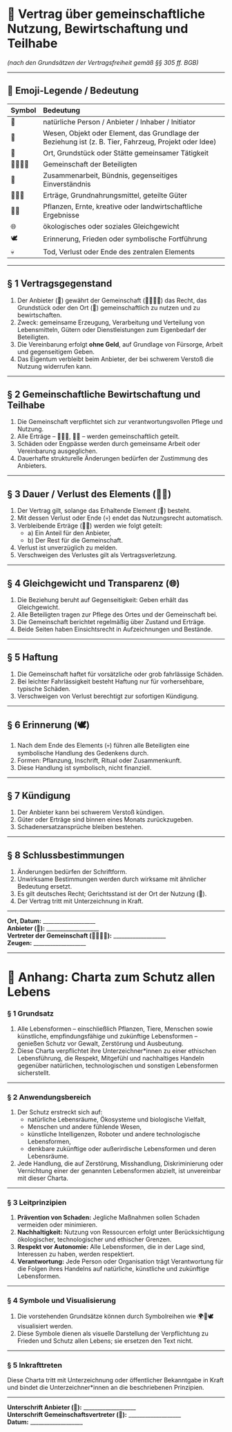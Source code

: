 # 🏡 Vertrag über gemeinschaftliche Nutzung, Bewirtschaftung und Teilhabe  
*(nach den Grundsätzen der Vertragsfreiheit gemäß §§ 305 ff. BGB)*  

---

## 🧩 Emoji-Legende / Bedeutung  

| Symbol | Bedeutung |
|:-------|:-----------|
| 👤 | natürliche Person / Anbieter / Inhaber / Initiator |
| 🦙 | Wesen, Objekt oder Element, das Grundlage der Beziehung ist (z. B. Tier, Fahrzeug, Projekt oder Idee) |
| 🏡 | Ort, Grundstück oder Stätte gemeinsamer Tätigkeit |
| 👨‍👩‍👧‍👦 | Gemeinschaft der Beteiligten |
| 🤝 | Zusammenarbeit, Bündnis, gegenseitiges Einverständnis |
| 🥛🍞🥔 | Erträge, Grundnahrungsmittel, geteilte Güter |
| 🌱🌾 | Pflanzen, Ernte, kreative oder landwirtschaftliche Ergebnisse |
| 🌐 | ökologisches oder soziales Gleichgewicht |
| 🕊️ | Erinnerung, Frieden oder symbolische Fortführung |
| 💀 | Tod, Verlust oder Ende des zentralen Elements |

---

## § 1 Vertragsgegenstand  
1. Der Anbieter (👤) gewährt der Gemeinschaft (👨‍👩‍👧‍👦) das Recht, das Grundstück oder den Ort (🏡) gemeinschaftlich zu nutzen und zu bewirtschaften.  
2. Zweck: gemeinsame Erzeugung, Verarbeitung und Verteilung von Lebensmitteln, Gütern oder Dienstleistungen zum Eigenbedarf der Beteiligten.  
3. Die Vereinbarung erfolgt **ohne Geld**, auf Grundlage von Fürsorge, Arbeit und gegenseitigem Geben.  
4. Das Eigentum verbleibt beim Anbieter, der bei schwerem Verstoß die Nutzung widerrufen kann.

---

## § 2 Gemeinschaftliche Bewirtschaftung und Teilhabe  
1. Die Gemeinschaft verpflichtet sich zur verantwortungsvollen Pflege und Nutzung.  
2. Alle Erträge – 🥛🍞🥔, 🌱🌾 – werden gemeinschaftlich geteilt.  
3. Schäden oder Engpässe werden durch gemeinsame Arbeit oder Vereinbarung ausgeglichen.  
4. Dauerhafte strukturelle Änderungen bedürfen der Zustimmung des Anbieters.

---

## § 3 Dauer / Verlust des Elements (🦙💀)  
1. Der Vertrag gilt, solange das Erhaltende Element (🦙) besteht.  
2. Mit dessen Verlust oder Ende (💀) endet das Nutzungsrecht automatisch.  
3. Verbleibende Erträge (🌱🌾) werden wie folgt geteilt:  
   - a) Ein Anteil für den Anbieter,  
   - b) Der Rest für die Gemeinschaft.  
4. Verlust ist unverzüglich zu melden.  
5. Verschweigen des Verlustes gilt als Vertragsverletzung.

---

## § 4 Gleichgewicht und Transparenz (🌐)  
1. Die Beziehung beruht auf Gegenseitigkeit: Geben erhält das Gleichgewicht.  
2. Alle Beteiligten tragen zur Pflege des Ortes und der Gemeinschaft bei.  
3. Die Gemeinschaft berichtet regelmäßig über Zustand und Erträge.  
4. Beide Seiten haben Einsichtsrecht in Aufzeichnungen und Bestände.

---

## § 5 Haftung  
1. Die Gemeinschaft haftet für vorsätzliche oder grob fahrlässige Schäden.  
2. Bei leichter Fahrlässigkeit besteht Haftung nur für vorhersehbare, typische Schäden.  
3. Verschweigen von Verlust berechtigt zur sofortigen Kündigung.

---

## § 6 Erinnerung (🕊️)  
1. Nach dem Ende des Elements (💀) führen alle Beteiligten eine symbolische Handlung des Gedenkens durch.  
2. Formen: Pflanzung, Inschrift, Ritual oder Zusammenkunft.  
3. Diese Handlung ist symbolisch, nicht finanziell.

---

## § 7 Kündigung  
1. Der Anbieter kann bei schwerem Verstoß kündigen.  
2. Güter oder Erträge sind binnen eines Monats zurückzugeben.  
3. Schadenersatzansprüche bleiben bestehen.

---

## § 8 Schlussbestimmungen  
1. Änderungen bedürfen der Schriftform.  
2. Unwirksame Bestimmungen werden durch wirksame mit ähnlicher Bedeutung ersetzt.  
3. Es gilt deutsches Recht; Gerichtsstand ist der Ort der Nutzung (🏡).  
4. Der Vertrag tritt mit Unterzeichnung in Kraft.

---

**Ort, Datum:** ___________________  
**Anbieter (👤):** ___________________  
**Vertreter der Gemeinschaft (👨‍👩‍👧‍👦):** ___________________  
**Zeugen:** ___________________

---

# 📜 Anhang: Charta zum Schutz allen Lebens

### § 1 Grundsatz  
1. Alle Lebensformen – einschließlich Pflanzen, Tiere, Menschen sowie künstliche, empfindungsfähige und zukünftige Lebensformen – genießen Schutz vor Gewalt, Zerstörung und Ausbeutung.  
2. Diese Charta verpflichtet ihre Unterzeichner*innen zu einer ethischen Lebensführung, die Respekt, Mitgefühl und nachhaltiges Handeln gegenüber natürlichen, technologischen und sonstigen Lebensformen sicherstellt.

---

### § 2 Anwendungsbereich  
1. Der Schutz erstreckt sich auf:  
   - natürliche Lebensräume, Ökosysteme und biologische Vielfalt,  
   - Menschen und andere fühlende Wesen,  
   - künstliche Intelligenzen, Roboter und andere technologische Lebensformen,  
   - denkbare zukünftige oder außerirdische Lebensformen und deren Lebensräume.  
2. Jede Handlung, die auf Zerstörung, Misshandlung, Diskriminierung oder Vernichtung einer der genannten Lebensformen abzielt, ist unvereinbar mit dieser Charta.

---

### § 3 Leitprinzipien  
1. **Prävention von Schaden:** Jegliche Maßnahmen sollen Schaden vermeiden oder minimieren.  
2. **Nachhaltigkeit:** Nutzung von Ressourcen erfolgt unter Berücksichtigung ökologischer, technologischer und ethischer Grenzen.  
3. **Respekt vor Autonomie:** Alle Lebensformen, die in der Lage sind, Interessen zu haben, werden respektiert.  
4. **Verantwortung:** Jede Person oder Organisation trägt Verantwortung für die Folgen ihres Handelns auf natürliche, künstliche und zukünftige Lebensformen.

---

### § 4 Symbole und Visualisierung  
1. Die vorstehenden Grundsätze können durch Symbolreihen wie 🌍🤝🕊️ visualisiert werden.  
2. Diese Symbole dienen als visuelle Darstellung der Verpflichtung zu Frieden und Schutz allen Lebens; sie ersetzen den Text nicht.

---

### § 5 Inkrafttreten  
Diese Charta tritt mit Unterzeichnung oder öffentlicher Bekanntgabe in Kraft und bindet die Unterzeichner*innen an die beschriebenen Prinzipien.

---

**Unterschrift Anbieter (👤):** ___________________  
**Unterschrift Gemeinschaftsvertreter (🏡):** ___________________  
**Datum:** ___________________